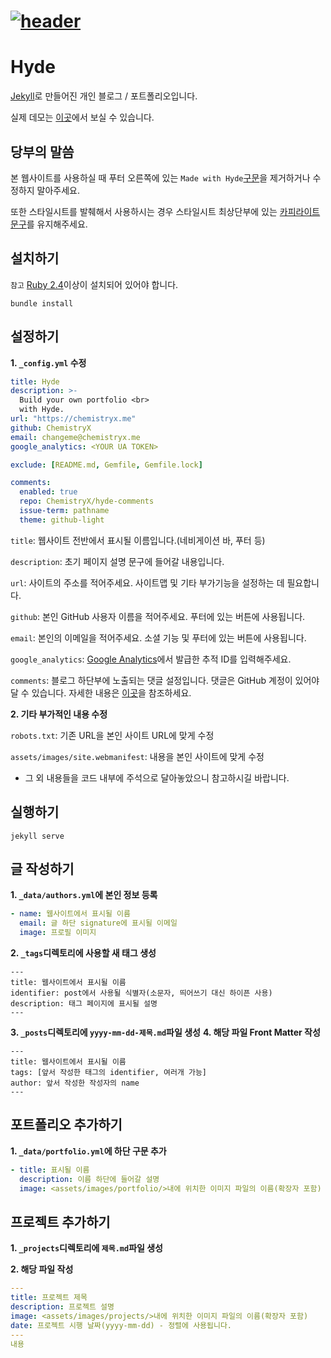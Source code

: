 # [![header](https://raw.githubusercontent.com/ChemistryX/hyde/master/readme-header.png)](https://chemistryx.me)

# Hyde

[Jekyll](https://https://jekyllrb.com/)로 만들어진 개인 블로그 / 포트폴리오입니다.

실제 데모는 [이곳](https://chemistryx.me/)에서 보실 수 있습니다.

## 당부의 말씀

본 웹사이트를 사용하실 때 푸터 오른쪽에 있는 `Made with Hyde`[구문](https://github.com/ChemistryX/hyde/blob/ced5a0a3653eb4e2e1bdc76f32b35da0812b792c/_includes/footer.html#L24)을 제거하거나 수정하지 말아주세요.

또한 스타일시트를 발췌해서 사용하시는 경우 스타일시트 최상단부에 있는 [카피라이트 문구](https://github.com/ChemistryX/hyde/blob/ced5a0a3653eb4e2e1bdc76f32b35da0812b792c/assets/css/hyde.scss#L1)를 유지해주세요.

## 설치하기

`참고` [Ruby 2.4](https://www.ruby-lang.org)이상이 설치되어 있어야 합니다.

```
bundle install
```

## 설정하기

**1. `_config.yml` 수정**

```yaml
title: Hyde
description: >-
  Build your own portfolio <br>
  with Hyde.
url: "https://chemistryx.me"
github: ChemistryX
email: changeme@chemistryx.me
google_analytics: <YOUR UA TOKEN>

exclude: [README.md, Gemfile, Gemfile.lock]

comments:
  enabled: true
  repo: ChemistryX/hyde-comments
  issue-term: pathname
  theme: github-light
```

`title`: 웹사이트 전반에서 표시될 이름입니다.(네비게이션 바, 푸터 등)

`description`: 초기 페이지 설명 문구에 들어갈 내용입니다.

`url`: 사이트의 주소를 적어주세요. 사이트맵 및 기타 부가기능을 설정하는 데 필요합니다.

`github`: 본인 GitHub 사용자 이름을 적어주세요. 푸터에 있는 버튼에 사용됩니다.

`email`: 본인의 이메일을 적어주세요. 소셜 기능 및 푸터에 있는 버튼에 사용됩니다.

`google_analytics`: [Google Analytics](https://analytics.google.com)에서 발급한 추적 ID를 입력해주세요.

`comments`: 블로그 하단부에 노출되는 댓글 설정입니다. 댓글은 GitHub 계정이 있어야 달 수 있습니다. 자세한 내용은 [이곳](https://utteranc.es)을 참조하세요.

**2. 기타 부가적인 내용 수정**

`robots.txt`: 기존 URL을 본인 사이트 URL에 맞게 수정

`assets/images/site.webmanifest`: 내용을 본인 사이트에 맞게 수정

- 그 외 내용들을 코드 내부에 주석으로 달아놓았으니 참고하시길 바랍니다.

## 실행하기

```
jekyll serve
```

## 글 작성하기

**1. `_data/authors.yml`에 본인 정보 등록**

```yaml
- name: 웹사이트에서 표시될 이름
  email: 글 하단 signature에 표시될 이메일
  image: 프로필 이미지
```

**2. `_tags`디렉토리에 사용할 새 태그 생성**

```
---
title: 웹사이트에서 표시될 이름
identifier: post에서 사용될 식별자(소문자, 띄어쓰기 대신 하이픈 사용)
description: 태그 페이지에 표시될 설명
---
```

**3. `_posts`디렉토리에 `yyyy-mm-dd-제목.md`파일 생성**
**4. 해당 파일 Front Matter 작성**

```
---
title: 웹사이트에서 표시될 이름
tags: [앞서 작성한 태그의 identifier, 여러개 가능]
author: 앞서 작성한 작성자의 name
---
```

## 포트폴리오 추가하기

**1. `_data/portfolio.yml`에 하단 구문 추가**

```yaml
- title: 표시될 이름
  description: 이름 하단에 들어갈 설명
  image: <assets/images/portfolio/>내에 위치한 이미지 파일의 이름(확장자 포함)
```

## 프로젝트 추가하기

**1. `_projects`디렉토리에 `제목.md`파일 생성**

**2. 해당 파일 작성**

```yaml
---
title: 프로젝트 제목
description: 프로젝트 설명
image: <assets/images/projects/>내에 위치한 이미지 파일의 이름(확장자 포함)
date: 프로젝트 시행 날짜(yyyy-mm-dd) - 정렬에 사용됩니다.
---
내용
```
